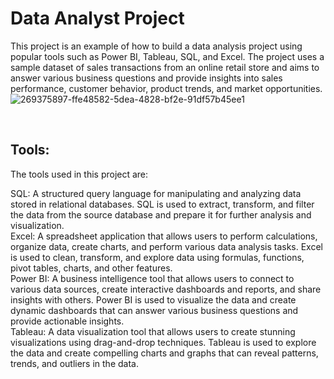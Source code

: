 # Data Analyst Project

This project is an example of how to build a data analysis project using popular tools such as Power BI, Tableau, SQL, and Excel. The project uses a sample dataset of sales transactions from an online retail store and aims to answer various business questions and provide insights into sales performance, customer behavior, product trends, and market opportunities.
<br>
![269375897-ffe48582-5dea-4828-bf2e-91df57b45ee1](https://github.com/sherifRoshdy/HR-Analytics/assets/77529268/bfae508a-6ed7-4dd8-93c6-c90166156c8a)

<br>

## Tools:
The tools used in this project are:

SQL: A structured query language for manipulating and analyzing data stored in relational databases. SQL is used to extract, transform, and filter the data from the source database and prepare it for further analysis and visualization.<br>
Excel: A spreadsheet application that allows users to perform calculations, organize data, create charts, and perform various data analysis tasks. Excel is used to clean, transform, and explore data using formulas, functions, pivot tables, charts, and other features.<br>
Power BI: A business intelligence tool that allows users to connect to various data sources, create interactive dashboards and reports, and share insights with others. Power BI is used to visualize the data and create dynamic dashboards that can answer various business questions and provide actionable insights.<br>
Tableau: A data visualization tool that allows users to create stunning visualizations using drag-and-drop techniques. Tableau is used to explore the data and create compelling charts and graphs that can reveal patterns, trends, and outliers in the data.<br>

